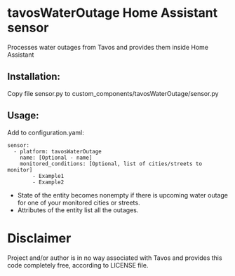 # tavosWaterOutage Home Assistant sensor
Processes water outages from Tavos and provides them inside Home Assistant

## Installation:
Copy file sensor.py to custom_components/tavosWaterOutage/sensor.py

## Usage:
Add to configuration.yaml:

```
sensor:
  - platform: tavosWaterOutage
    name: [Optional - name]
    monitored_conditions: [Optional, list of cities/streets to monitor]
        - Example1
        - Example2
```

- State of the entity becomes nonempty if there is upcoming water outage for one of your monitored cities or streets.
- Attributes of the entity list all the outages.

# Disclaimer

Project and/or author is in no way associated with Tavos and provides this code completely free, according to LICENSE file.
